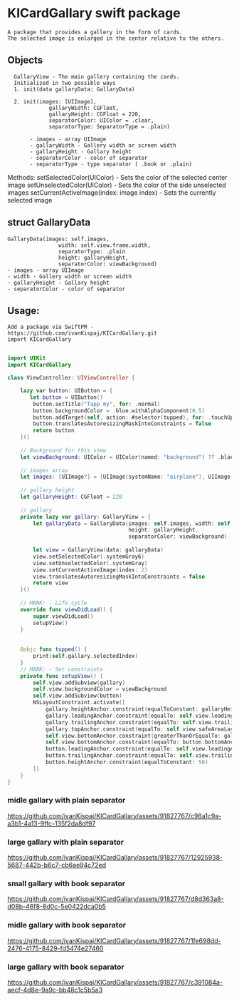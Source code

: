 # KICardGallary swift package


    A package that provides a gallery in the form of cards.
    The selected image is enlarged in the center relative to the others.
## Objects
      GallaryView - The main gallery containing the cards.
      Initialized in two possible ways
      1. init(data gallaryData: GallaryData) 

      2. init(images: [UIImage],
                 gallaryWidth: CGFloat,
                 gallaryHeight: CGFloat = 220,
                 separatorColor: UIColor = .clear,
                 separatorType: SeparatorType = .plain) 
                 
           - images - array UIImage
           - gallaryWidth - Gallery width or screen width
           - gallaryHeight - Gallary height
           - separatorColor - color of separator
           - separatorType - type separator ( .book or .plain)

Methods:
        setSelectedColor(UIColor) - Sets the color of the selected center image
        setUnselectedColor(UIColor) - Sets the color of the side unselected images
        setCurrentActiveImage(index: image index) - Sets the currently selected image


## struct GallaryData

    GallaryData(images: self.images,
                    width: self.view.frame.width,
                    separatorType: .plain
                    height: gallaryHeight,
                    separatorColor: viewBackground)
    - images - array UIImage
    - width - Gallery width or screen width
    - gallaryHeight - Gallary height
    - separatorColor - color of separator

## Usage:
    Add a package via SwiftPM - https://github.com/ivanKispaj/KICardGallary.git
    import KICardGallary


```Swift

import UIKit
import KICardGallary

class ViewController: UIViewController {

    lazy var button: UIButton = {
       let button = UIButton()
        button.setTitle("Tapp my", for: .normal)
        button.backgroundColor = .blue.withAlphaComponent(0.5)
        button.addTarget(self, action: #selector(tupped), for: .touchUpInside)
        button.translatesAutoresizingMaskIntoConstraints = false
        return button
    }()
    
    // Background for this view
    let viewBackground: UIColor = UIColor(named: "background") ?? .black
    
    // images array
    let images: [UIImage?] = [UIImage(systemName: "airplane"), UIImage(systemName: "figure.wave"), UIImage(systemName: "car"), UIImage(systemName: "car.2"), UIImage(systemName: "globe.central.south.asia"), UIImage(systemName: "wave.3.left"), UIImage(systemName: "digitalcrown.arrow.counterclockwise.fill")]
    
    // gallary height
    let gallaryHeight: CGFloat = 220
    
    // gallary
    private lazy var gallary: GallaryView = {
        let gallaryData = GallaryData(images: self.images, width: self.view.frame.width,
                                      height: gallaryHeight,
                                      separatorColor: viewBackground)
        
        let view = GallaryView(data: gallaryData)
        view.setSelectedColor(.systemGray6)
        view.setUnselectedColor(.systemGray)
        view.setCurrentActiveImage(index: 2)
        view.translatesAutoresizingMaskIntoConstraints = false
        return view
    }()
    
    // MARK: - Life cycle
    override func viewDidLoad() {
        super.viewDidLoad()
        setupView()
    }
    
    
    @objc func tupped() {
        print(self.gallary.selectedIndex)
    }
    // MARK: - Set constraints
    private func setupView() {
        self.view.addSubview(gallary)
        self.view.backgroundColor = viewBackground
        self.view.addSubview(button)
        NSLayoutConstraint.activate([
            gallary.heightAnchor.constraint(equalToConstant: gallaryHeight),
            gallary.leadingAnchor.constraint(equalTo: self.view.leadingAnchor),
            gallary.trailingAnchor.constraint(equalTo: self.view.trailingAnchor),
            gallary.topAnchor.constraint(equalTo: self.view.safeAreaLayoutGuide.topAnchor),
            self.view.bottomAnchor.constraint(greaterThanOrEqualTo: gallary.bottomAnchor),
            self.view.bottomAnchor.constraint(equalTo: button.bottomAnchor, constant: 50),
            button.leadingAnchor.constraint(equalTo: self.view.leadingAnchor),
            button.trailingAnchor.constraint(equalTo: self.view.trailingAnchor),
            button.heightAnchor.constraint(equalToConstant: 50)
        ])
    }
}
```

### midle gallary with plain separator
https://github.com/ivanKispaj/KICardGallary/assets/91827767/c98a1c9a-a3b1-4a13-9ffc-135f2da8df97

### large gallary with plain separator
https://github.com/ivanKispaj/KICardGallary/assets/91827767/12925938-5687-442b-b6c7-cb6ae94c72ed


### small gallary with book separator
https://github.com/ivanKispaj/KICardGallary/assets/91827767/d8d363a8-d08b-46f8-8d0c-5e0422dca0b5

### midle gallary with book separator
https://github.com/ivanKispaj/KICardGallary/assets/91827767/1fe698dd-2476-4175-8429-fd5474e27460

### large gallary with book separator
https://github.com/ivanKispaj/KICardGallary/assets/91827767/c391084a-aecf-4d8e-9a9c-bb48c1c5b5a3




